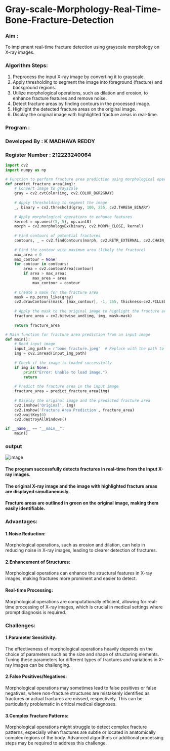 # Gray-scale-Morphology-Real-Time-Bone-Fracture-Detection
### Aim :
To implement real-time fracture detection using grayscale morphology on X-ray images.

### Algorithm Steps:
1. Preprocess the input X-ray image by converting it to grayscale.
2. Apply thresholding to segment the image into foreground (fracture) and background regions.
3. Utilize morphological operations, such as dilation and erosion, to enhance fracture features and remove noise.
4. Detect fracture areas by finding contours in the processed image.
5. Highlight the detected fracture areas on the original image.
6. Display the original image with highlighted fracture areas in real-time.
### Program :
### Developed By : K MADHAVA REDDY
### Register Number : 212223240064
```python
import cv2
import numpy as np

# Function to perform fracture area prediction using morphological operations
def predict_fracture_area(img):
    # Convert image to grayscale
    gray = cv2.cvtColor(img, cv2.COLOR_BGR2GRAY)
    
    # Apply thresholding to segment the image
    _, binary = cv2.threshold(gray, 100, 255, cv2.THRESH_BINARY)
    
    # Apply morphological operations to enhance features
    kernel = np.ones((5, 5), np.uint8)
    morph = cv2.morphologyEx(binary, cv2.MORPH_CLOSE, kernel)
    
    # Find contours of potential fractures
    contours, _ = cv2.findContours(morph, cv2.RETR_EXTERNAL, cv2.CHAIN_APPROX_SIMPLE)
    
    # Find the contour with maximum area (likely the fracture)
    max_area = 0
    max_contour = None
    for contour in contours:
        area = cv2.contourArea(contour)
        if area > max_area:
            max_area = area
            max_contour = contour
    
    # Create a mask for the fracture area
    mask = np.zeros_like(gray)
    cv2.drawContours(mask, [max_contour], -1, 255, thickness=cv2.FILLED)
    
    # Apply the mask to the original image to highlight the fracture area
    fracture_area = cv2.bitwise_and(img, img, mask=mask)
    
    return fracture_area

# Main function for fracture area prediction from an input image
def main():
    # Read input image
    input_img_path = r'bone fracture.jpeg'  # Replace with the path to your X-ray image
    img = cv2.imread(input_img_path)
    
    # Check if the image is loaded successfully
    if img is None:
        print("Error: Unable to load image.")
        return
    
    # Predict the fracture area in the input image
    fracture_area = predict_fracture_area(img)
    
    # Display the original image and the predicted fracture area
    cv2.imshow('Original', img)
    cv2.imshow('Fracture Area Prediction', fracture_area)
    cv2.waitKey(0)
    cv2.destroyAllWindows()

if __name__ == "__main__":
    main()

```
### output
![image](https://github.com/Madhavareddy09/Gray-scale-Morphology-Real-Time-Bone-Fracture-Detection/assets/145742470/bad0dbdf-76e0-40d9-a33e-2bdbf2191102)


#### The program successfully detects fractures in real-time from the input X-ray images.
#### The original X-ray image and the image with highlighted fracture areas are displayed simultaneously.
#### Fracture areas are outlined in green on the original image, making them easily identifiable.

### Advantages:

#### 1.Noise Reduction:
Morphological operations, such as erosion and dilation, can help in reducing noise in X-ray images, leading to clearer detection of fractures.
  
#### 2.Enhancement of Structures:
Morphological operations can enhance the structural features in X-ray images, making fractures more prominent and easier to detect.

#### Real-time Processing: 
Morphological operations are computationally efficient, allowing for real-time processing of X-ray images, which is crucial in medical settings where prompt diagnosis is required.

### Challenges:

#### 1.Parameter Sensitivity: 
The effectiveness of morphological operations heavily depends on the choice of parameters such as the size and shape of structuring elements. Tuning these parameters for different types of fractures and variations in X-ray images can be challenging.

#### 2.False Positives/Negatives:
Morphological operations may sometimes lead to false positives or false negatives, where non-fracture structures are mistakenly identified as fractures or actual fractures are missed, respectively. This can be particularly problematic in critical medical diagnoses.

#### 3.Complex Fracture Patterns:
Morphological operations might struggle to detect complex fracture patterns, especially when fractures are subtle or located in anatomically complex regions of the body. Advanced algorithms or additional processing steps may be required to address this challenge.
